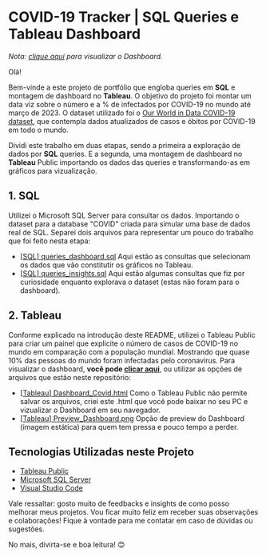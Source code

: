 # COVID-19 Tracker | SQL Queries e Tableau Dashboard
*Nota: [clique aqui](https://public.tableau.com/shared/22KNBQGHY?:display_count=n&:origin=viz_share_link) para visualizar o Dashboard.*

Olá! 

Bem-vinde a este projeto de portfólio que engloba queries em **SQL** e montagem de dashboard no **Tableau**. O objetivo do projeto foi montar um data viz sobre o número e a % de infectados por COVID-19 no mundo até março de 2023. O dataset utilizado foi o [Our World in Data COVID-19 dataset](https://ourworldindata.org/covid-deaths), que contempla dados atualizados de casos e óbitos por COVID-19 em todo o mundo. 

Dividi este trabalho em duas etapas, sendo a primeira a exploração de dados por **SQL** queries. E a segunda, uma montagem de dashboard no **Tableau** Public importando os dados das queries e transformando-as em gráficos para vizualização.

## 1. SQL
Utilizei o Microsoft SQL Server para consultar os dados. Importando o dataset para a database "COVID" criada para simular uma base de dados real de SQL. Separei dois arquivos para representar um pouco do trabalho que foi feito nesta etapa:

- [[SQL] queries_dashboard.sql](https://github.com/pedrocostanunes/Tableu_SQL-Covid_Tracker/blob/main/%5BSQL%5D%20queries_dashboard.sql) Aqui estão as consultas que selecionam os dados que vão constitutir os gráficos no Tableau.
- [[SQL] queries_insights.sql](https://github.com/pedrocostanunes/Tableu_SQL-Covid_Tracker/blob/main/%5BSQL%5D%20queries_insights.sql) Aqui estão algumas consultas que fiz por curiosidade enquanto explorava o dataset (estas não foram para o dashboard).

## 2. Tableau
Conforme explicado na introdução deste README, utilizei o Tableau Public para criar um painel que explicite o número de casos de COVID-19 no mundo em comparação com a população mundial. Mostrando que quase 10% das pessoas do mundo foram infectadas pelo coronavírus. Para visualizar o dashboard, **você pode [clicar aqui](https://public.tableau.com/shared/22KNBQGHY?:display_count=n&:origin=viz_share_link)**, ou utilizar as opções de arquivos que estão neste repositório:

- [[Tableau] Dashboard_Covid.html](https://github.com/pedrocostanunes/Tableu_SQL-Covid_Tracker/blob/main/%5BTableau%5D%20Dashboard_Covid.html) Como o Tableau Public não permite salvar os arquivos, criei este .html que você pode baixar no seu PC e vizualizar o Dashboard em seu navegador.
- [[Tableau] Preview_Dashboard.png](https://github.com/pedrocostanunes/Tableu_SQL-Covid_Tracker/blob/main/%5BTableau%5D%20Preview_Dashboard.png) Opção de preview do Dashboard (imagem estática) para quem tem pressa e pouco tempo a perder.


## Tecnologias Utilizadas neste Projeto

- [Tableau Public](https://www.tableau.com/pt-br/community/public)
- [Microsoft SQL Server](https://www.microsoft.com/pt-br/sql-server/sql-server-2019)
- [Visual Studio Code](https://code.visualstudio.com/)

Vale ressaltar: gosto muito de feedbacks e insights de como posso melhorar meus projetos. Vou ficar muito feliz em receber suas observações e colaborações! Fique à vontade para me contatar em caso de dúvidas ou sugestões.

No mais, divirta-se e boa leitura! 😊
